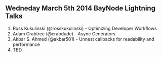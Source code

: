 ##  Wedneday March 5th 2014 BayNode Lightning Talks

1. Ross Kukulinski (@rosskukulinski) - Optimizing Developer Workflows
2. Adam Crabtree (@crabdude) - Async Generators
3. Akbar S. Ahmed (@akbar501)  - Unnest callbacks for readability and performance
4. TBD

